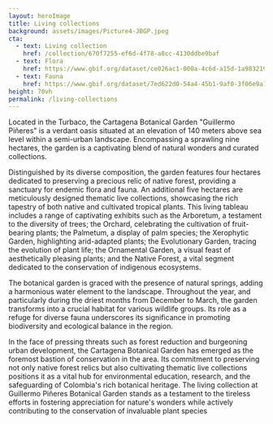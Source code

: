 ```yaml
---
layout: heroImage 
title: Living collections
background: assets/images/Picture4-JBGP.jpeg
cta:
  - text: Living collection
    href: /collection/670f7255-ef6d-4f78-a8cc-4130ddbe9baf
  - text: Flora
    href: https://www.gbif.org/dataset/ce026ac1-000a-4c6d-a15d-1a983219022d
  - text: Fauna
    href: https://www.gbif.org/dataset/7ed622d0-54a4-45b1-9af0-3f06e9a1a279
height: 70vh
permalink: /living-collections
---
```

Located in the Turbaco, the Cartagena Botanical Garden "Guillermo Piñeres" is a verdant oasis situated at an elevation of 140 meters above sea level within a semi-urban landscape. Encompassing a sprawling nine hectares, the garden is a captivating blend of natural wonders and curated collections.

Distinguished by its diverse composition, the garden features four hectares dedicated to preserving a precious relic of native forest, providing a sanctuary for endemic flora and fauna. An additional five hectares are meticulously designed thematic live collections, showcasing the rich tapestry of both native and cultivated tropical plants. This living tableau includes a range of captivating exhibits such as the Arboretum, a testament to the diversity of trees; the Orchard, celebrating the cultivation of fruit-bearing plants; the Palmetum, a display of palm species; the Xerophytic Garden, highlighting arid-adapted plants; the Evolutionary Garden, tracing the evolution of plant life; the Ornamental Garden, a visual feast of aesthetically pleasing plants; and the Native Forest, a vital segment dedicated to the conservation of indigenous ecosystems.

The botanical garden is graced with the presence of natural springs, adding a harmonious water element to the landscape. Throughout the year, and particularly during the driest months from December to March, the garden transforms into a crucial habitat for various wildlife groups. Its role as a refuge for diverse fauna underscores its significance in promoting biodiversity and ecological balance in the region.

In the face of pressing threats such as forest reduction and burgeoning urban development, the Cartagena Botanical Garden has emerged as the foremost bastion of conservation in the area. Its commitment to preserving not only native forest relics but also cultivating thematic live collections positions it as a vital hub for environmental education, research, and the safeguarding of Colombia's rich botanical heritage. The living collection at Guillermo Piñeres Botanical Garden stands as a testament to the tireless efforts in fostering appreciation for nature's wonders while actively contributing to the conservation of invaluable plant species